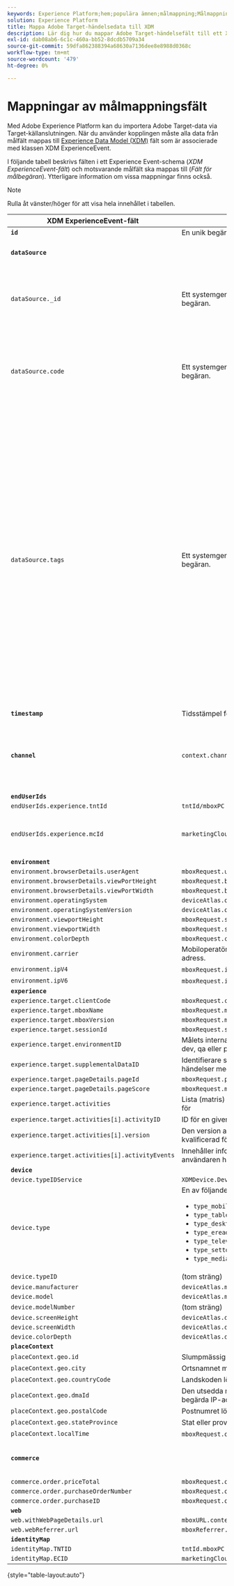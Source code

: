 ```yaml
---
keywords: Experience Platform;hem;populära ämnen;målmappning;Målmappning
solution: Experience Platform
title: Mappa Adobe Target-händelsedata till XDM
description: Lär dig hur du mappar Adobe Target-händelsefält till ett XDM-schema (Experience Data Model) som kan användas i Adobe Experience Platform.
exl-id: dab08ab6-6c1c-460a-bb52-8dcdb5709a34
source-git-commit: 59dfa862388394a68630a7136dee8e8988d0368c
workflow-type: tm+mt
source-wordcount: '479'
ht-degree: 0%

---
```


# Mappningar av målmappningsfält

Med Adobe Experience Platform kan du importera Adobe Target-data via Target-källanslutningen. När du använder kopplingen måste alla data från målfält mappas till [Experience Data Model (XDM)](../../../../xdm/home.md) fält som är associerade med klassen XDM ExperienceEvent.

I följande tabell beskrivs fälten i ett Experience Event-schema (*XDM ExperienceEvent-fält*) och motsvarande målfält ska mappas till (*Fält för målbegäran*). Ytterligare information om vissa mappningar finns också.

>[!NOTE]
>
>Rulla åt vänster/höger för att visa hela innehållet i tabellen.

| XDM ExperienceEvent-fält | Fält för målbegäran | Anteckningar |
| ------------------------- | -------------------- | ----- |
| **`id`** | En unik begärandeidentifierare |
| **`dataSource`** |  | Konfigurerad till &quot;1&quot; för alla klienter. |
| `dataSource._id` | Ett systemgenererat värde som inte kan skickas med begäran. | Datakällans unika ID. Detta tillhandahålls av den person eller det system som skapade datakällan. |
| `dataSource.code` | Ett systemgenererat värde som inte kan skickas med begäran. | En genväg till det fullständiga @id:t. Minst en av koderna eller @id kan användas. Ibland kallas den här koden för integreringskoden för datakällan. |
| `dataSource.tags` | Ett systemgenererat värde som inte kan skickas med begäran. | Taggar används för att ange hur alias som representeras av en viss datakälla ska tolkas av program som använder dessa alias.<br><br>Exempel:<br><ul><li>`isAVID`: Datakällor som representerar besökar-ID:n för Analytics.</li><li>`isCRSKey`: Datakällor som representerar alias som ska användas som nycklar i CRS.</li></ul>Taggar anges när datakällan skapas, men de inkluderas även i pipeline-meddelanden när en viss datakälla refereras. |
| **`timestamp`** | Tidsstämpel för händelse |
| **`channel`** | `context.channel` | Fungerar bara med visningsleverans. Alternativen är &quot;web&quot; och &quot;mobile&quot;, med &quot;web&quot; som standard. |
| **`endUserIds`** |
| `endUserIds.experience.tntId` | `tntId/mboxPC` |
| `endUserIds.experience.mcId` | `marketingCloudVisitorId` | Experience Cloud ID (ECID) kallas även MCID och används även i namnutrymmen. |
| **`environment`** |
| `environment.browserDetails.userAgent` | `mboxRequest.userAgent` |
| `environment.browserDetails.viewPortHeight` | `mboxRequest.browserHeight` |
| `environment.browserDetails.viewPortWidth` | `mboxRequest.browserWidth` |
| `environment.operatingSystem` | `deviceAtlas.osName` |
| `environment.operatingSystemVersion` | `deviceAtlas.osVersion` |
| `environment.viewportHeight` | `mboxRequest.screenHeight` |
| `environment.viewportWidth` | `mboxRequest.screenWidth` |
| `environment.colorDepth` | `mboxRequest.colorDepth` |
| `environment.carrier` | Mobiloperatörens namn matchades baserat på begärans IP-adress. |
| `environment.ipV4` | `mboxRequest.ipAddress` (om i V4-format) |
| `environment.ipV6` | `mboxRequest.ipAddress` (om i V6-format) |
| **`experience`** |
| `experience.target.clientCode` | `mboxRequest.client` |
| `experience.target.mboxName` | `mboxRequest.mboxName` |
| `experience.target.mboxVersion` | `mboxRequest.mboxVersion` |
| `experience.target.sessionId` | `mboxRequest.sessionId` |
| `experience.target.environmentID` | Målets interna mappning för kunddefinierade miljöer (som dev, qa eller prod). |
| `experience.target.supplementalDataID` | Identifierare som används för att sätta ihop Target-händelser med Analytics-händelser |
| `experience.target.pageDetails.pageId` | `mboxRequest.pageId` |
| `experience.target.pageDetails.pageScore` | `mboxRequest.mboxPageValue` |
| `experience.target.activities` | Lista (matris) med aktiviteter som besökaren har kvalificerat för |
| `experience.target.activities[i].activityID` | ID för en given aktivitet som besökaren är kvalificerad för |
| `experience.target.activities[i].version` | Den version av en viss aktivitet som besökaren är kvalificerad för |
| `experience.target.activities[i].activityEvents` | Innehåller information om aktivitetshändelser som användaren har träffats med den här händelsen. |
| **`device`** |
| `device.typeIDService` | `XDMDevice.Device.TypeIDService.typeIDService_deviceatlas` |
| `device.type` | En av följande egenskaper i `deviceAtlas` (eller NULL): <ul><li>`type_mobile`</li><li>`type_tablet`</li><li>`type_desktop`</li><li>`type_ereader`</li><li>`type_television`</li><li>`type_settop`</li><li>`type_mediaplayer`</li></ul> |
| `device.typeID` | (tom sträng) |
| `device.manufacturer` | `deviceAtlas.manufacturer` |
| `device.model` | `deviceAtlas.model` |
| `device.modelNumber` | (tom sträng) |
| `device.screenHeight` | `deviceAtlas.displayHeight` |
| `device.screenWidth` | `deviceAtlas.displayWidth` |
| `device.colorDepth` | `deviceAtlas.displayColorDepth` |
| **`placeContext`** |
| `placeContext.geo.id` | Slumpmässig UID (obligatoriskt) |
| `placeContext.geo.city` | Ortsnamnet matchades baserat på begärans IP-adress. |
| `placeContext.geo.countryCode` | Landskoden löstes utifrån den begärda IP-adressen. |
| `placeContext.geo.dmaId` | Den utsedda marknadsområdeskoden löstes utifrån den begärda IP-adressen. |
| `placeContext.geo.postalCode` | Postnumret löstes utifrån den begärda IP-adressen. |
| `placeContext.geo.stateProvince` | Stat eller provins löstes utifrån begärans IP-adress. |
| `placeContext.localTime` | `mboxRequest.offsetTime` + `mboxRequest.currentServerTime` |
| **`commerce`** |  | Ange bara om det finns orderinformation i begäran. |
| `commerce.order.priceTotal` | `mboxRequest.orderTotal` |
| `commerce.order.purchaseOrderNumber` | `mboxRequest.orderId` |
| `commerce.order.purchaseID` | `mboxRequest.orderId` |
| **`web`** |
| `web.withWebPageDetails.url` | `mboxURL.context.address.url` |
| `web.webReferrer.url` | `mboxReferrer.context.address.url` |
| **`identityMap`** |
| `identityMap.TNTID` | `tntId.mboxPC` |
| `identityMap.ECID` | `marketingCloudVisitorId` |

{style="table-layout:auto"}
